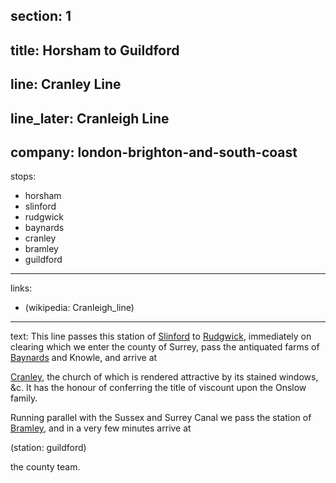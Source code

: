 ﻿section: 1
----
title: Horsham to Guildford
----
line: Cranley Line
----
line_later: Cranleigh Line
----
company: london-brighton-and-south-coast
----
stops:
- horsham
- slinford
- rudgwick
- baynards
- cranley
- bramley
- guildford
----
links:
- (wikipedia: Cranleigh_line)
----
text: This line passes this station of [Slinford](/stations/slinford) to [Rudgwick](/stations/rudgwick), immediately on clearing which we enter the county of Surrey, pass the antiquated farms of [Baynards](/stations/baynards) and Knowle, and arrive at

[Cranley](/stations/cranley), the church of which is rendered attractive by its stained windows, &c. It has the honour of conferring the title of viscount upon the Onslow family.

Running parallel with the Sussex and Surrey Canal we pass the station of [Bramley](/stations/bramley), and in a very few minutes arrive at

(station: guildford)

the county team.

